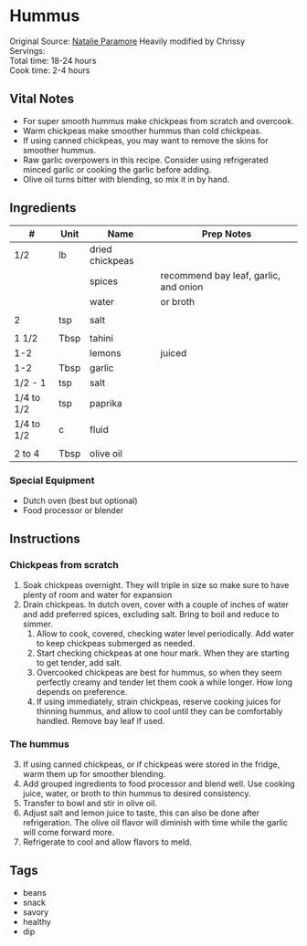 # Hummus

Original Source: [Natalie Paramore](http://natalieparamore.com/garlicky-hummus-with-tahini/) Heavily modified by Chrissy  
Servings:   
Total time: 18-24 hours  
Cook time: 2-4 hours  

## Vital Notes 
* For super smooth hummus make chickpeas from scratch and overcook.
* Warm chickpeas make smoother hummus than cold chickpeas.
* If using canned chickpeas, you may want to remove the skins for smoother hummus.
* Raw garlic overpowers in this recipe. Consider using refrigerated minced garlic or cooking the garlic before adding.
* Olive oil turns bitter with blending, so mix it in by hand.

## Ingredients  
| # | Unit | Name  | Prep Notes |
|---| ---- | ----  | ---------- |
| 1/2 | lb | dried chickpeas |  |
|  |  | spices | recommend bay leaf, garlic, and onion |
|  |  | water | or broth |
|  |  |  |  |
| 2 | tsp| salt |  |
|  |  |  |  |
| 1 1/2| Tbsp | tahini |  |
| 1-2 | | lemons | juiced |
| 1-2 | Tbsp | garlic |  |
| 1/2 - 1 | tsp | salt |  |
| 1/4 to 1/2 | tsp | paprika |  |
| 1/4 to 1/2 | c | fluid |  |
|  |  |  |  |
| 2 to 4 | Tbsp | olive oil |  |



### Special Equipment
* Dutch oven (best but optional)
* Food processor or blender

## Instructions

### Chickpeas from scratch
1. Soak chickpeas overnight. They will triple in size so make sure to have plenty of room and water for expansion
2. Drain chickpeas. In dutch oven, cover with a couple of inches of water and add preferred spices, excluding salt. Bring to boil and reduce to simmer.  
    1. Allow to cook, covered, checking water level periodically. Add water to keep chickpeas submerged as needed.
    2. Start checking chickpeas at one hour mark. When they are starting to get tender, add salt.
    3. Overcooked chickpeas are best for hummus, so when they seem perfectly creamy and tender let them cook a while longer. How long depends on preference.
    4. If using immediately, strain chickpeas, reserve cooking juices for thinning hummus, and allow to cool until they can be comfortably handled. Remove bay leaf if used.

### The hummus
3. If using canned chickpeas, or if chickpeas were stored in the fridge, warm them up for smoother blending.
4. Add grouped ingredients to food processor and blend well. Use cooking juice, water, or broth to thin hummus to desired consistency.
5. Transfer to bowl and stir in olive oil.
6. Adjust salt and lemon juice to taste, this can also be done after refrigeration. The olive oil flavor will diminish with time while the garlic will come forward more.
7. Refrigerate to cool and allow flavors to meld.

## Tags
* beans
* snack
* savory
* healthy
* dip